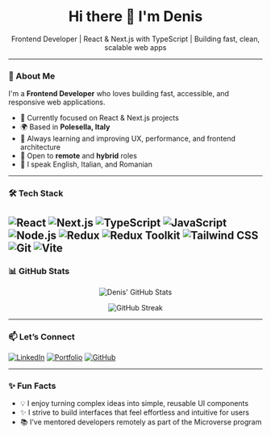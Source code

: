 <h1 align="center">Hi there 👋 I'm Denis</h1>

<p align="center">
  Frontend Developer | React & Next.js with TypeScript | Building fast, clean, scalable web apps
</p>

---

### 🚀 About Me

I'm a **Frontend Developer** who loves building fast, accessible, and responsive web applications.

- 🔭 Currently focused on React & Next.js projects  
- 🌍 Based in **Polesella, Italy**  
- 🧠 Always learning and improving UX, performance, and frontend architecture  
- 🤝 Open to **remote** and **hybrid** roles  
- 💬 I speak English, Italian, and Romanian  

---

### 🛠️ Tech Stack

![React](https://img.shields.io/badge/-React-20232A?style=for-the-badge&logo=react)
![Next.js](https://img.shields.io/badge/-Next.js-000000?style=for-the-badge&logo=next.js)
![TypeScript](https://img.shields.io/badge/-TypeScript-3178C6?style=for-the-badge&logo=typescript&logoColor=white)
![JavaScript](https://img.shields.io/badge/-JavaScript-F7DF1E?style=for-the-badge&logo=javascript&logoColor=black)
![Node.js](https://img.shields.io/badge/-Node.js-339933?style=for-the-badge&logo=node.js&logoColor=white)
![Redux](https://img.shields.io/badge/-Redux-764ABC?style=for-the-badge&logo=redux&logoColor=white)
![Redux Toolkit](https://img.shields.io/badge/-Redux_Toolkit-593D88?style=for-the-badge&logo=redux&logoColor=white)
![Tailwind CSS](https://img.shields.io/badge/-Tailwind_CSS-38B2AC?style=for-the-badge&logo=tailwind-css&logoColor=white)
![Git](https://img.shields.io/badge/-Git-F05032?style=for-the-badge&logo=git&logoColor=white)
![Vite](https://img.shields.io/badge/-Vite-646CFF?style=for-the-badge&logo=vite&logoColor=white)
---

### 📊 GitHub Stats

<p align="center">
  <img src="https://github-readme-stats.vercel.app/api?username=denisdiaconu&show_icons=true&theme=tokyonight" alt="Denis' GitHub Stats" />
</p>

<p align="center">
  <img src="https://github-readme-streak-stats.herokuapp.com/?user=denisdiaconu&theme=tokyonight" alt="GitHub Streak" />
</p>

---

### 📫 Let’s Connect

[![LinkedIn](https://img.shields.io/badge/-LinkedIn-0A66C2?style=for-the-badge&logo=linkedin&logoColor=white)](https://www.linkedin.com/in/denis-andrei-diaconu)
[![Portfolio](https://img.shields.io/badge/-Portfolio-000000?style=for-the-badge&logo=vercel&logoColor=white)](https://denisdiaconu.vercel.app/)
[![GitHub](https://img.shields.io/badge/-GitHub-181717?style=for-the-badge&logo=github&logoColor=white)](https://github.com/denisdiaconu)

---

### ✨ Fun Facts

- 💡 I enjoy turning complex ideas into simple, reusable UI components  
- ✨ I strive to build interfaces that feel effortless and intuitive for users
- 📚 I’ve mentored developers remotely as part of the Microverse program  
